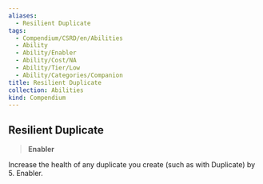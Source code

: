 ```yaml
---
aliases:
  - Resilient Duplicate
tags:
  - Compendium/CSRD/en/Abilities
  - Ability
  - Ability/Enabler
  - Ability/Cost/NA
  - Ability/Tier/Low
  - Ability/Categories/Companion
title: Resilient Duplicate
collection: Abilities
kind: Compendium
---
```

## Resilient Duplicate  
>**Enabler**
  
Increase the health of any duplicate you create (such as with Duplicate) by 5. Enabler.